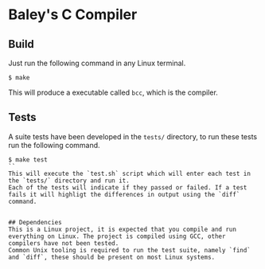 # Baley's C Compiler
## Build
Just run the following command in any Linux terminal.
```console
$ make 
```
This will produce a executable called `bcc`, which is the compiler.

## Tests
A suite tests have been developed in the `tests/` directory, to run these tests run the following command.
```console
$ make test
``
This will execute the `test.sh` script which will enter each test in the `tests/` directory and run it.
Each of the tests will indicate if they passed or failed. If a test fails it will highligt the differences in output using the `diff` command.


## Dependencies
This is a Linux project, it is expected that you compile and run everything on Linux. The project is compiled using GCC, other compilers have not been tested. 
Common Unix tooling is required to run the test suite, namely `find` and `diff`, these should be present on most Linux systems.
